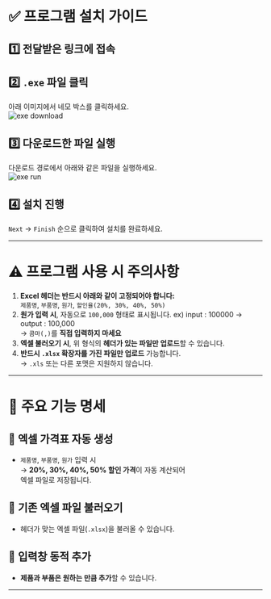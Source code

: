 # ✅ 프로그램 설치 가이드

## 1️⃣ 전달받은 링크에 접속  
## 2️⃣ `.exe` 파일 클릭  
아래 이미지에서 네모 박스를 클릭하세요.  
![exe download](https://github.com/user-attachments/assets/269927ad-c773-47b5-88b1-81801ad4b989)

## 3️⃣ 다운로드한 파일 실행  
다운로드 경로에서 아래와 같은 파일을 실행하세요.  
![exe run](https://github.com/user-attachments/assets/497206b5-809d-4e27-aa8b-626b969030c1)

## 4️⃣ 설치 진행  
`Next` → `Finish` 순으로 클릭하여 설치를 완료하세요.

---

# ⚠️ 프로그램 사용 시 주의사항

1. **Excel 헤더는 반드시 아래와 같이 고정되어야 합니다:**  
   `제품명`, `부품명`, `원가`, `할인율(20%, 30%, 40%, 50%)`
2. **원가 입력 시**, 자동으로 `100,000` 형태로 표시됩니다. ex) input : 100000 → output : 100,000 <br>
   → `콤마(,)`를 **직접 입력하지 마세요**
3. **엑셀 불러오기 시**, 위 형식의 **헤더가 있는 파일만 업로드**할 수 있습니다.
4. **반드시 `.xlsx` 확장자를 가진 파일만 업로드** 가능합니다.  
   → `.xls` 또는 다른 포맷은 지원하지 않습니다.

---

# 🧩 주요 기능 명세

## 📌 엑셀 가격표 자동 생성  
- `제품명`, `부품명`, `원가` 입력 시  
  → **20%, 30%, 40%, 50% 할인 가격**이 자동 계산되어  
  엑셀 파일로 저장됩니다.

## 📌 기존 엑셀 파일 불러오기  
- 헤더가 맞는 엑셀 파일(`.xlsx`)을 불러올 수 있습니다.

## 📌 입력창 동적 추가  
- **제품과 부품은 원하는 만큼 추가**할 수 있습니다.

---

